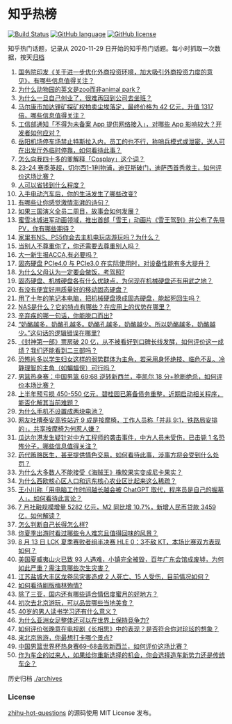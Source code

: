 # 知乎热榜
[![Build Status](https://github.com/ToWeLong/zhihu-hot-questions/workflows/CI/badge.svg)](https://github.com/ToWeLong/zhihu-hot-questions/actions)
[![GitHub language](https://img.shields.io/badge/language-golang-orange.svg)](https://golang.org/)
[![GitHub license](https://img.shields.io/github/license/ToWeLong/zhihu-hot-questions)](https://github.com/ToWeLong/zhihu-hot-questions/blob/main/LICENSE)

知乎热门话题，记录从 2020-11-29 日开始的知乎热门话题。每小时抓取一次数据，按天[归档](./archives)

<!-- BEGIN -->

1. [国务院印发《关于进一步优化外商投资环境，加大吸引外商投资力度的意见》，有哪些信息值得关注？](https://www.zhihu.com/question/617106892)
1. [为什么动物园的英文是zoo而非animal park？](https://www.zhihu.com/question/616548409)
1. [为什么一旦自己创业了，很难再回到公司去坐班？](https://www.zhihu.com/question/47342018)
1. [马尔康市加达锂矿探矿权拍卖尘埃落定，最终价格为 42 亿元，升值 1317 倍，哪些信息值得关注？](https://www.zhihu.com/question/617070878)
1. [工信部通知「不得为未备案 App 提供网络接入」，对哪些 App 影响较大？开发者如何应对？](https://www.zhihu.com/question/616764205)
1. [岳阳机场停车场禁止特斯拉入内，员工的也不行，称哨兵模式或泄密，送人可在出发厅外临时停靠，如何看待此事？](https://www.zhihu.com/question/617163942)
1. [怎么向我四十多的爹解释「Cosplay」这个词？](https://www.zhihu.com/question/614209520)
1. [23-24 赛季英超，切尔西1-1利物浦，迪亚斯破门，迪萨西首秀救主，如何评价这场比赛？](https://www.zhihu.com/question/617161574)
1. [人可以省钱到什么程度？](https://www.zhihu.com/question/613042312)
1. [入手电动汽车后，你的生活发生了哪些改变?](https://www.zhihu.com/question/616228412)
1. [有哪些让你感觉激情澎湃的诗句？](https://www.zhihu.com/question/616199899)
1. [如果三国演义全员二周目，故事会如何发展？](https://www.zhihu.com/question/614465770)
1. [蜜雪冰城进军动画领域，推出首部「雪王」动画片《雪王驾到》并公布了先导 PV，你有哪些期待？](https://www.zhihu.com/question/617081489)
1. [家里有NS、PS5你会去主机电玩店游玩吗？为什么？](https://www.zhihu.com/question/616971300)
1. [当别人不尊重你了，你还需要去尊重别人吗？](https://www.zhihu.com/question/607369101)
1. [大一新生报ACCA,有必要吗？](https://www.zhihu.com/question/37567837)
1. [固态硬盘 PCIe4.0 与 PCIe3.0 在实际使用时，对设备性能有多大提升？](https://www.zhihu.com/question/615710656)
1. [为什么父母认为一定要会做饭，考驾照?](https://www.zhihu.com/question/616887283)
1. [固态硬盘、机械硬盘各有什么优缺点，为何现在机械硬盘还有用武之地？](https://www.zhihu.com/question/616184172)
1. [有没有便宜好用质量好的移动固态硬盘？](https://www.zhihu.com/question/615764931)
1. [用了十年的笔记本电脑，把机械硬盘换成固态硬盘，能起死回生吗？](https://www.zhihu.com/question/616312835)
1. [NAS是什么？它的特点有哪些？在应用上的优势在哪里？](https://www.zhihu.com/question/616182882)
1. [辛弃疾的哪一句话，你能脱口而出?](https://www.zhihu.com/question/614176417)
1. [“奶酪越多，奶酪孔越多。奶酪孔越多，奶酪越少。所以奶酪越多，奶酪越少。”这句话的逻辑错误在哪里?](https://www.zhihu.com/question/526941332)
1. [《封神第一部》票房破 20 亿，从不被看好到口碑长线发酵，如何评价这一成绩？我们还能看到二三部吗？](https://www.zhihu.com/question/617107890)
1. [恐怖片多以学生妇女这样的弱势群体为主角，若采用身怀绝技、临危不乱、冷静理智的主角（如蝙蝠侠）可行吗？](https://www.zhihu.com/question/613609449)
1. [男篮热身赛：中国男篮 69:68 逆转新西兰，李凯尔 18 分+抢断绝杀，如何评价本场比赛？](https://www.zhihu.com/question/617133353)
1. [上半年预亏损 450-550 亿元，碧桂园已筹备债务重整，近期启动相关程序，能否化解其当前难题？](https://www.zhihu.com/question/616735161)
1. [为什么手机不设置成两块电池？](https://www.zhihu.com/question/616661440)
1. [网友吐槽泰安高铁站近 9 成是按摩椅，工作人员称「并非 9:1，铁路局安排的」，共享按摩椅为何惹人嫌？](https://www.zhihu.com/question/617070871)
1. [瓜达尔港发生疑针对中方工程师的袭击事件，中方人员未受伤，已击毙 1 名恐怖分子，哪些信息值得关注？](https://www.zhihu.com/question/617098667)
1. [药代贿赂医生，甚至提供情色交易，如何看待此事，涉事方将会受到什么处罚？](https://www.zhihu.com/question/616781025)
1. [为什么大多数人不能接受《海贼王》橡胶果实变成尼卡果实？](https://www.zhihu.com/question/533136381)
1. [为什么西欧核心区人口和远东核心农业区比起来这么稀疏？](https://www.zhihu.com/question/616662660)
1. [王小川称「用电脑工作时间越长越会被 ChatGPT 取代，程序员是自己的掘墓人」，如何看待此言论？](https://www.zhihu.com/question/617087257)
1. [7 月社融规模增量 5282 亿元，M2 同比增 10.7%，新增人民币贷款 3459 亿，如何解读？](https://www.zhihu.com/question/616788676)
1. [怎么判断自己长得怎么样?](https://www.zhihu.com/question/451282247)
1. [你夏季出游时看过哪些令人难忘且值得回味的风景？](https://www.zhihu.com/question/612065571)
1. [8 月 13 日 LCK 夏季赛败者组半决赛 HLE 0：3不敌 KT，本场比赛双方表现如何？](https://www.zhihu.com/question/617092538)
1. [美国夏威夷山火已致 93 人遇难，小镇完全被毁，百年广东会馆成废墟，为何如此严重？需注意哪些次生灾害？](https://www.zhihu.com/question/617162912)
1. [江苏盐城大丰区龙卷风灾害造成 2 人死亡、15 人受伤，目前情况如何？](https://www.zhihu.com/question/617125049)
1. [如何看待剧版梅林殉情?](https://www.zhihu.com/question/616709449)
1. [除了三亚，国内还有哪些适合情侣度蜜月的好地方？](https://www.zhihu.com/question/616388178)
1. [初次去北京游玩，可以品尝哪些当地美食？](https://www.zhihu.com/question/614806842)
1. [40岁的男人读书学习还有什么意义？](https://www.zhihu.com/question/616466767)
1. [为什么亚洲女足整体还可以在世界上保持竞争力?](https://www.zhihu.com/question/515449554)
1. [如何评价张晚意在电视剧《长相思》中的表现？是否符合你对玱玹的想象？](https://www.zhihu.com/question/613715943)
1. [来北京旅游，你最想打卡哪个景点?](https://www.zhihu.com/question/615348828)
1. [中国男篮世界杯热身赛69-68击败新西兰，如何评价这场比赛？](https://www.zhihu.com/question/617133329)
1. [作为车企的过来人，如果给你重新选择的机会，你会选择造车新势力还是传统车企？](https://www.zhihu.com/question/612283479)

<!-- END -->

历史归档 [./archives](./archives)


### License
[zhihu-hot-questions](https://github.com/towelong/zhihu-hot-questions) 的源码使用 MIT License 发布。
